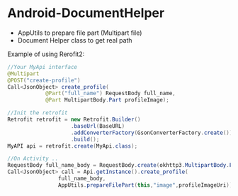 # Android-DocumentHelper
- AppUtils to prepare file part (Multipart file)
- Document Helper class to get real path

Example of using Rerofit2:

```java
//Your MyApi interface
@Multipart
@POST("create-profile")
Call<JsonObject> create_profile(
            @Part("full_name") RequestBody full_name,
            @Part MultipartBody.Part profileImage);
```
```java
//Init the retrofit
Retrofit retrofit = new Retrofit.Builder()
                    .baseUrl(BaseURL)
                    .addConverterFactory(GsonConverterFactory.create())
                    .build();
MyAPI api = retrofit.create(MyApi.class);

```

```java
//On Activity ..
RequestBody full_name_body = RequestBody.create(okhttp3.MultipartBody.FORM, "Mohamed Hisham");
Call<JsonObject> call = Api.getInstance().create_profile(
                full_name_body,
                AppUtils.prepareFilePart(this,"image",profileImageUri))
```
